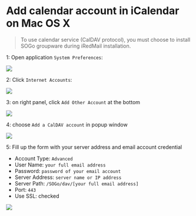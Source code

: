 # Add calendar account in iCalendar on Mac OS X

> To use calendar service (CalDAV protocol), you must choose to install
> SOGo groupware during iRedMail installation.

1: Open application `System Preferences`:

![](./images/sogo/sogo.icalendar.1.system.preferences.png)

2: Click `Internet Accounts`:

![](./images/sogo/sogo.icalendar.2.internet.accounts.png)

3: on right panel, click `Add Other Account` at the bottom

![](./images/sogo/sogo.icalendar.3.add.other.account.png)

4: choose `Add a CalDAV account` in popup window

![](./images/sogo/sogo.icalendar.4.choose.account.type.png)

5: Fill up the form with your server address and email account credential

* Account Type: `Advanced`
* User Name: `your full email address`
* Password: `password of your email account`
* Server Address: `server name or IP address`
* Server Path: `/SOGo/dav/[your full email address]`
* Port: `443`
* Use SSL: checked

![](./images/sogo/sogo.icalendar.5.add.a.caldav.account.png)
